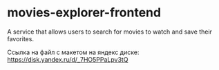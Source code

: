 # movies-explorer-frontend
A service that allows users to search for movies to watch and save their favorites.

Ссылка на файл с макетом на яндекс диске: https://disk.yandex.ru/d/_7HO5PPaLpv3tQ
